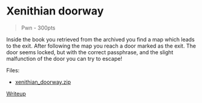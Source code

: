 # Xenithian doorway
> Pwn - 300pts

Inside the book you retrieved from the archived you find a map which leads to the exit. After following the map you reach a door marked as the exit. The door seems locked, but with the correct passphrase, and the slight malfunction of the door you can try to escape!

Files:
- [xenithian_doorway.zip](./xenithian_doorway.zip)

[Writeup](writeup/README.md)
